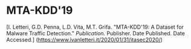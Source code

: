 # MTA-KDD'19
[I. Letteri, G.D. Penna, L.D. Vita, M.T. Grifa. "MTA-KDD'19: A Dataset for Malware Traffic Detection." *Publication.* Publisher. Date Published. Date Accessed.]
(https://www.ivanletteri.it/2020/01/31/itasec2020/)
